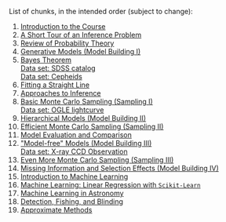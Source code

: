List of chunks, in the intended order (subject to change):

1. [Introduction to the Course](about.ipynb)
2. [A Short Tour of an Inference Problem](tour.ipynb)
3. [Review of Probability Theory](probability.ipynb)
4. [Generative Models (Model Building I)](generative_models.ipynb)
5. [Bayes Theorem](bayes_theorem.ipynb)
<br> [Data set: SDSS catalog](sdss.ipynb)
<br> [Data set: Cepheids](cepheids.ipynb)
6. [Fitting a Straight Line](straight_line.ipynb)
7. [Approaches to Inference](approaches.ipynb)
8. [Basic Monte Carlo Sampling (Sampling I)](montecarlo1.ipynb)
<br> [Data set: OGLE lightcurve](lightcurve.ipynb)
9. [Hierarchical Models (Model Building II)](hierarchical.ipynb)
10. [Efficient Monte Carlo Sampling (Sampling II)](montecarlo2.ipynb)
11. [Model Evaluation and Comparison](modelevaluation.ipynb)
12. ["Model-free" Models (Model Building III)](modelfreemodels.ipynb)
<br> [Data set: X-ray CCD Observation](xray.ipynb)
13. [Even More Monte Carlo Sampling (Sampling III)](montecarlo3.ipynb)
14. [Missing Information and Selection Effects (Model Building IV)](missingdata.ipynb)
15. [Introduction to Machine Learning](machinelearning1.ipynb)
16. [Machine Learning: Linear Regression with `Scikit-Learn`](machinelearning2.ipynb)
17. [Machine Learning in Astronomy](machinelearning3.ipynb)
18. [Detection, Fishing, and Blinding](detection.ipynb)
19. [Approximate Methods](approximate_methods.ipynb)
